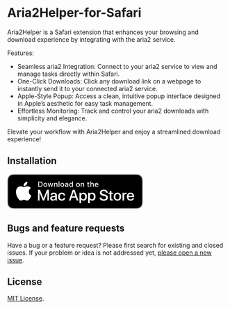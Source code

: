 # Aria2Helper-for-Safari

Aria2Helper is a Safari extension that enhances your browsing and download experience by integrating with the aria2 service.

Features:

-   Seamless aria2 Integration: Connect to your aria2 service to view and manage tasks directly within Safari.
-   One-Click Downloads: Click any download link on a webpage to instantly send it to your connected aria2 service.
-   Apple-Style Popup: Access a clean, intuitive popup interface designed in Apple’s aesthetic for easy task management.
-   Effortless Monitoring: Track and control your aria2 downloads with simplicity and elegance.

Elevate your workflow with Aria2Helper and enjoy a streamlined download experience!

## Installation

[![Download on the Mac App Store](https://raw.githubusercontent.com/wxmvv/Aira2Helper-for-Safari/refs/heads/main/Aira2Helper%20Extension/Download_on_the_Mac_App_Store_Badge_US-UK_RGB_blk_092917.svg)](https://apps.apple.com/us/app/aria2helper/id6742623503#?platform=mac)

## Bugs and feature requests

Have a bug or a feature request? Please first search for existing and closed issues. If your problem or idea is not
addressed yet, [please open a new issue](https://github.com/wxmvv/Aira2Helper-for-Safari/issues/new).

## License

[MIT License](https://github.com/wxmvv/Aira2Helper-for-Safari/main/LICENSE).
